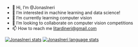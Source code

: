 - 👋 Hi, I’m @Jonaslneri
- 👀 I’m interested in machine learning and data science!
- 🌱 I’m currently learning computer vision
- 💞️ I’m looking to collaborate on computer vision competitions
- 📫 How to reach me litardineri@gmail.com

[![Jonaslneri stats](https://github-readme-stats.vercel.app/api?username=Jonaslneri)](https://github.com/anuraghazra/github-readme-stats)
[![Jonaslneri language stats](https://github-readme-stats.vercel.app/api/top-langs/?username=Jonaslneri&langs_count=5&theme=tokyonight)]()

<!---
Jonaslneri/Jonaslneri is a ✨ special ✨ repository because its `README.md` (this file) appears on your GitHub profile.
You can click the Preview link to take a look at your changes.
--->
